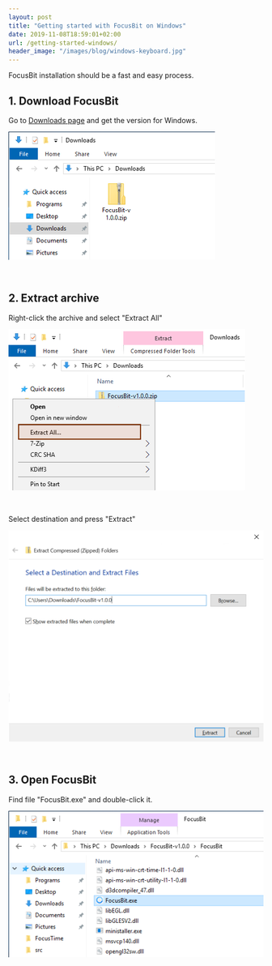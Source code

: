 ```yaml
---
layout: post
title: "Getting started with FocusBit on Windows"
date: 2019-11-08T18:59:01+02:00
url: /getting-started-windows/
header_image: "/images/blog/windows-keyboard.jpg"
---
```


FocusBit installation should be a fast and easy process.

## 1. Download FocusBit

Go to [Downloads page](https://focusbitapp.com/download/) and get the version for Windows.

![downloads](/images/blog/windows-downloads.png)

<br />

## 2. Extract archive

Right-click the archive and select "Extract All"

![extract](/images/blog/extract-windows-zip.png)

<br />

Select destination and press "Extract"

![extract](/images/blog/extract-destination.png)

<br />

## 3. Open FocusBit

Find file "FocusBit.exe" and double-click it.

![run](/images/blog/open-focusbit.png)
